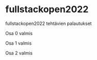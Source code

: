 # fullstackopen2022
fullstackopen2022 tehtävien palautukset

Osa 0 valmis

Osa 1 valmis

Osa 2 valmis